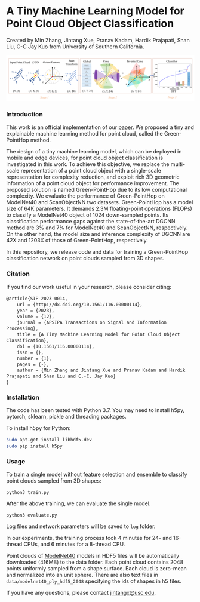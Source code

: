 # A Tiny Machine Learning Model for Point Cloud Object Classification
Created by Min Zhang, Jintang Xue, Pranav Kadam, Hardik Prajapati, Shan Liu, C-C Jay Kuo from University of Southern California.

![introduction](doc/intro.png)

### Introduction
This work is an official implementation of our [paper](http://dx.doi.org/10.1561/116.00000114). We proposed a tiny and explainable machine learning method for point cloud, called the Green-PointHop method.

The design of a tiny machine learning model, which can be deployed in mobile and edge devices, for point cloud object classification is investigated in this work. To achieve this objective, we replace the multi-scale representation of a point cloud object with a single-scale representation for complexity reduction, and exploit rich 3D geometric information of a point cloud object for performance improvement. The proposed solution is named Green-PointHop due to its low computational complexity. We evaluate the performance of Green-PointHop on ModelNet40 and ScanObjectNN two datasets. Green-PointHop has a model size of 64K parameters. It demands 2.3M floating-point operations (FLOPs) to classify a ModelNet40 object of 1024 down-sampled points. Its classification performance gaps against the state-of-the-art DGCNN method are 3% and 7% for ModelNet40 and ScanObjectNN, respectively. On the other hand, the model size and inference complexity of DGCNN are 42X and 1203X of those of Green-PointHop, respectively.

In this repository, we release code and data for training a Green-PointHop classification network on point clouds sampled from 3D shapes.

### Citation
If you find our work useful in your research, please consider citing:

    @article{SIP-2023-0014,
        url = {http://dx.doi.org/10.1561/116.00000114},
        year = {2023},
        volume = {12},
        journal = {APSIPA Transactions on Signal and Information Processing},
        title = {A Tiny Machine Learning Model for Point Cloud Object Classification},
        doi = {10.1561/116.00000114},
        issn = {},
        number = {1},
        pages = {-},
        author = {Min Zhang and Jintang Xue and Pranav Kadam and Hardik Prajapati and Shan Liu and C.-C. Jay Kuo}
    }
    
### Installation

The code has been tested with Python 3.7. You may need to install h5py, pytorch, sklearn, pickle and threading packages.

To install h5py for Python:
```bash
sudo apt-get install libhdf5-dev
sudo pip install h5py
```

### Usage
To train a single model without feature selection and ensemble to classify point clouds sampled from 3D shapes:

    python3 train.py

After the above training, we can evaluate the single model.

    python3 evaluate.py

Log files and network parameters will be saved to `log` folder.

In our experiments, the training process took 4 minutes for 24- and 16-thread CPUs, and 6 minutes for a 8-thread CPU.

Point clouds of <a href="http://modelnet.cs.princeton.edu/" target="_blank">ModelNet40</a> models in HDF5 files will be automatically downloaded (416MB) to the data folder. Each point cloud contains 2048 points uniformly sampled from a shape surface. Each cloud is zero-mean and normalized into an unit sphere. There are also text files in `data/modelnet40_ply_hdf5_2048` specifying the ids of shapes in h5 files. 

If you have any questions, please contact jintangx@usc.edu.
